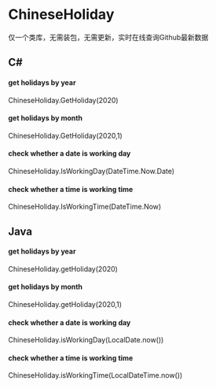 # ChineseHoliday

仅一个类库，无需装包，无需更新，实时在线查询Github最新数据

## C#

#### get holidays by year

ChineseHoliday.GetHoliday(2020)

#### get holidays by month

ChineseHoliday.GetHoliday(2020,1)

#### check whether a date is working day

ChineseHoliday.IsWorkingDay(DateTime.Now.Date)

#### check whether a time is working time

ChineseHoliday.IsWorkingTime(DateTime.Now)


## Java

#### get holidays by year

ChineseHoliday.getHoliday(2020)

#### get holidays by month

ChineseHoliday.getHoliday(2020,1)

#### check whether a date is working day

ChineseHoliday.isWorkingDay(LocalDate.now())

#### check whether a time is working time

ChineseHoliday.isWorkingTime(LocalDateTime.now())
